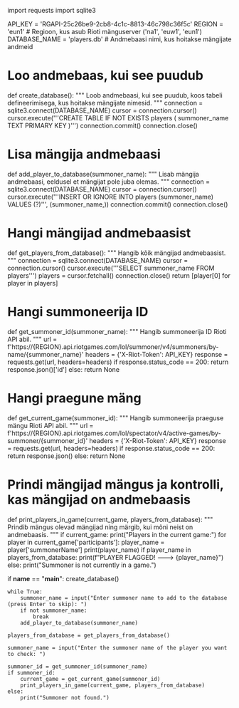 import requests
import sqlite3

API_KEY = 'RGAPI-25c26be9-2cb8-4c1c-8813-46c798c36f5c'
REGION = 'eun1'  # Regioon, kus asub Rioti mänguserver ('na1', 'euw1', 'eun1')
DATABASE_NAME = 'players.db'  # Andmebaasi nimi, kus hoitakse mängijate andmeid

# Loo andmebaas, kui see puudub
def create_database():
    """
    Loob andmebaasi, kui see puudub, koos tabeli defineerimisega, kus hoitakse mängijate nimesid.
    """
    connection = sqlite3.connect(DATABASE_NAME)
    cursor = connection.cursor()
    cursor.execute('''CREATE TABLE IF NOT EXISTS players (
                        summoner_name TEXT PRIMARY KEY
                    )''')
    connection.commit()
    connection.close()

# Lisa mängija andmebaasi
def add_player_to_database(summoner_name):
    """
    Lisab mängija andmebaasi, eeldusel et mängijat pole juba olemas.
    """
    connection = sqlite3.connect(DATABASE_NAME)
    cursor = connection.cursor()
    cursor.execute('''INSERT OR IGNORE INTO players (summoner_name) VALUES (?)''', (summoner_name,))
    connection.commit()
    connection.close()

# Hangi mängijad andmebaasist
def get_players_from_database():
    """
    Hangib kõik mängijad andmebaasist.
    """
    connection = sqlite3.connect(DATABASE_NAME)
    cursor = connection.cursor()
    cursor.execute('''SELECT summoner_name FROM players''')
    players = cursor.fetchall()
    connection.close()
    return [player[0] for player in players]

# Hangi summoneerija ID
def get_summoner_id(summoner_name):
    """
    Hangib summoneerija ID Rioti API abil.
    """
    url = f'https://{REGION}.api.riotgames.com/lol/summoner/v4/summoners/by-name/{summoner_name}'
    headers = {'X-Riot-Token': API_KEY}
    response = requests.get(url, headers=headers)
    if response.status_code == 200:
        return response.json()['id']
    else:
        return None

# Hangi praegune mäng
def get_current_game(summoner_id):
    """
    Hangib summoneerija praeguse mängu Rioti API abil.
    """
    url = f'https://{REGION}.api.riotgames.com/lol/spectator/v4/active-games/by-summoner/{summoner_id}'
    headers = {'X-Riot-Token': API_KEY}
    response = requests.get(url, headers=headers)
    if response.status_code == 200:
        return response.json()
    else:
        return None

# Prindi mängijad mängus ja kontrolli, kas mängijad on andmebaasis
def print_players_in_game(current_game, players_from_database):
    """
    Prindib mängus olevad mängijad ning märgib, kui mõni neist on andmebaasis.
    """
    if current_game:
        print("Players in the current game:")
        for player in current_game['participants']:
            player_name = player['summonerName']
            print(player_name)
            if player_name in players_from_database:
                print(f"PLAYER FLAGGED! ---> {player_name}")
    else:
        print("Summoner is not currently in a game.")

if __name__ == "__main__":
    create_database()
    
    while True:
        summoner_name = input("Enter summoner name to add to the database (press Enter to skip): ")
        if not summoner_name:
            break
        add_player_to_database(summoner_name)

    players_from_database = get_players_from_database()

    summoner_name = input("Enter the summoner name of the player you want to check: ")
    
    summoner_id = get_summoner_id(summoner_name)
    if summoner_id:
        current_game = get_current_game(summoner_id)
        print_players_in_game(current_game, players_from_database)
    else:
        print("Summoner not found.")
